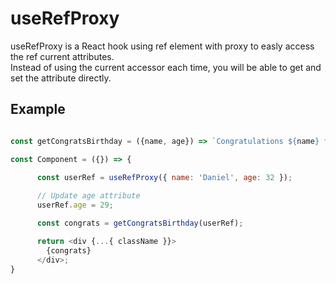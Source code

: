 # useRefProxy    
useRefProxy is a React hook using ref element with proxy to easly access the ref current attributes.    
Instead of using the current accessor each time, you will be able to get and set the attribute directly.

## Example
  ```javascript

const getCongratsBirthday = ({name, age}) => `Congratulations ${name} for reaching to ${age} years!`;

const Component = ({}) => {
      
        const userRef = useRefProxy({ name: 'Daniel', age: 32 });
  
        // Update age attribute
        userRef.age = 29;

        const congrats = getCongratsBirthday(userRef);

        return <div {...{ className }}>
          {congrats}
        </div>;
}
```
